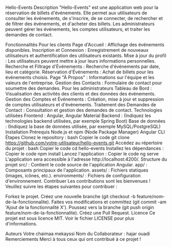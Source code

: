 Hello-Events
Description
"Hello-Events" est une application web pour la réservation de billets d'événements. Elle permet aux utilisateurs de consulter les événements, de s'inscrire, de se connecter, de rechercher et de filtrer des événements, et d'acheter des billets. Les administrateurs peuvent gérer les événements, les comptes utilisateurs, et traiter les demandes de contact.

Fonctionnalités
Pour les clients
Page d'Accueil : Affichage des événements disponibles.
Inscription et Connexion : Enregistrement de nouveaux utilisateurs et authentification des utilisateurs existants.
Mise à jour du profil : Les utilisateurs peuvent mettre à jour leurs informations personnelles.
Recherche et Filtrage d'Événements : Recherche d'événements par date, lieu et catégorie.
Réservation d'Événements : Achat de billets pour les événements choisis.
Page "À Propos" : Informations sur l'équipe et les valeurs de l'entreprise.
Gestion des Contacts : Formulaire de contact pour soumettre des demandes.
Pour les administrateurs
Tableau de Bord : Visualisation des activités des clients et des données des événements.
Gestion des Comptes et Événements : Création, mise à jour et suppression de comptes utilisateurs et d'événements.
Traitement des Demandes de Contact : Consultation et gestion des demandes de contact.
Technologies utilisées
Frontend : Angular, Angular Material
Backend : (Indiquez les technologies backend utilisées, par exemple Spring Boot)
Base de données : (Indiquez la base de données utilisée, par exemple MySQL/PostgreSQL)
Installation
Prérequis
Node.js et npm (Node Package Manager)
Angular CLI
Étapes
Clonez le repository :
bash
Copier le code
git clone https://github.com/votre-utilisateur/hello-events.git
Accédez au répertoire du projet :
bash
Copier le code
cd hello-events
Installez les dépendances :
Copier le code
npm install
Lancez l'application :
Copier le code
ng serve
L'application sera accessible à l'adresse http://localhost:4200/.
Structure du projet
src/ : Contient le code source de l'application Angular.
app/ : Composants principaux de l'application.
assets/ : Fichiers statiques (images, icônes, etc.).
environments/ : Fichiers de configuration d'environnement.
Contribuer
Les contributions sont les bienvenues ! Veuillez suivre les étapes suivantes pour contribuer :

Forkez le projet.
Créez une nouvelle branche (git checkout -b feature/nom-de-la-fonctionnalite).
Faites vos modifications et committez (git commit -am 'Ajout de la fonctionnalité X').
Poussez vers la branche (git push origin feature/nom-de-la-fonctionnalite).
Créez une Pull Request.
Licence
Ce projet est sous licence MIT. Voir le fichier LICENSE pour plus d'informations.

Auteurs
Votre chaimaa mekayssi
Nom du Collaborateur : hajar ouadi
Remerciements
Merci à tous ceux qui ont contribué à ce projet !

